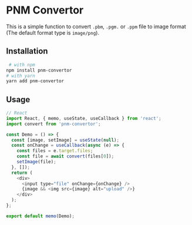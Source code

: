 # PNM Convertor

This is a simple function to convert `.pbm`, `.pgm.` or `.ppm` file to image format (The default format type is `image/png`).

## Installation

```bash
 # with npm
npm install pnm-convertor
# with yarn
yarn add pnm-convertor
```

## Usage

```js
// React
import React, { memo, useState, useCallback } from 'react';
import convert from 'pnm-convertor';

const Demo = () => {
  const [image, setImage] = useState(null);
  const onChange = useCallback(async (e) => {
    const files = e.target.files;
    const file = await convert(files[0]);
    setImage(file);
  }, []);
  return (
    <div>
      <input type="file" onChange={onChange} />
      {image && <img src={image} alt="upload" />}
    </div>
  );
};

export default memo(Demo);
```

